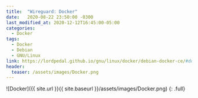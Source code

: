 ```yaml
---
title:  "Wireguard: Docker"
date:   2020-08-22 23:50:00 -0300
last_modified_at: 2020-12-12T16:45:00-05:00
categories:
  - Docker
tags:
  - Docker
  - Debian
  - GNU/Linux
link: https://lordpedal.github.io/gnu/linux/docker/debian-docker-ce/#docker-wireguard
header:
  teaser: /assets/images/Docker.png
---
```


![Docker]({{ site.url }}{{ site.baseurl }}/assets/images/Docker.png)
{: .full}
